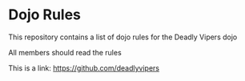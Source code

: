 Dojo Rules
==========

This repository contains a list of dojo rules for the Deadly Vipers dojo

All members should read the rules

This is a link: https://github.com/deadlyvipers
